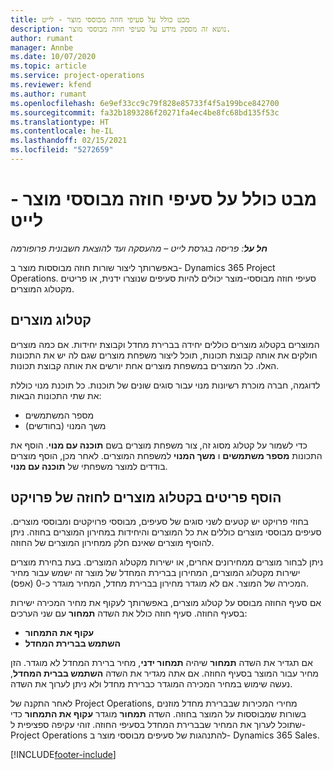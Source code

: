 ```yaml
---
title: מבט כולל על סעיפי חוזה מבוססי מוצר - לייט
description: נושא זה מספק מידע על סעיפי חוזה מבוססי מוצר.
author: rumant
manager: Annbe
ms.date: 10/07/2020
ms.topic: article
ms.service: project-operations
ms.reviewer: kfend
ms.author: rumant
ms.openlocfilehash: 6e9ef33cc9c79f828e85733f4f5a199bce842700
ms.sourcegitcommit: fa32b1893286f20271fa4ec4be8fc68bd135f53c
ms.translationtype: HT
ms.contentlocale: he-IL
ms.lasthandoff: 02/15/2021
ms.locfileid: "5272659"
---
```

# <a name="product-based-contract-lines-overview---lite"></a>מבט כולל על סעיפי חוזה מבוססי מוצר - לייט

_**חל על**: פריסה בגרסת לייט – מהעסקה ועד להוצאת חשבונית פרופורמה_

באפשרותך ליצור שורות חוזה מבוססות מוצר ב- Dynamics 365 Project Operations. סעיפי חוזה מבוססי-מוצר יכולים להיות סעיפים שנוצרו ידנית, או פריטים מקטלוג המוצרים.

## <a name="product-catalog"></a>קטלוג מוצרים

המוצרים בקטלוג מוצרים כוללים יחידה בברירת מחדל וקבוצת יחידות. אם כמה מוצרים חולקים את אותה קבוצת תכונות, תוכל ליצור משפחת מוצרים שגם לה יש את התכונות האלו. כל המוצרים במשפחת מוצרים אחת יורשים את אותה קבוצת תכונות.

לדוגמה, חברה מוכרת רשיונות מנוי עבור סוגים שונים של תוכנות. כל תוכנת מנוי כוללת את שתי התכונות הבאות:

- מספר המשתמשים
- משך המנוי (בחודשים)

כדי לשמור על קטלוג מסוג זה, צור משפחת מוצרים בשם **תוכנה עם מנוי**. הוסף את התכונות **מספר משתמשים** ו **משך המנוי** למשפחת המוצרים. לאחר מכן, הוסף מוצרים בודדים למוצר משפחתי של **תוכנה עם מנוי**.

## <a name="add-product-catalog-items-to-a-project-contract"></a>הוסף פריטים בקטלוג מוצרים לחוזה של פרויקט

בחוזי פרויקט יש קטעים לשני סוגים של סעיפים, מבוססי פרויקטים ומבוססי מוצרים. סעיפים מבוססי מוצרים כוללים את כל המוצרים והיחידות במחירון המוצרים בחוזה. ניתן להוסיף מוצרים שאינם חלק ממחירון המוצרים של החוזה.

ניתן לבחור מוצרים ממחירונים אחרים, או ישירות מקטלוג המוצרים. בעת בחירת מוצרים ישירות מקטלוג המוצרים, המחירון בברירת המחדל של מוצר זה ישמש עבור מחיר המכירה של המוצר. אם לא מוגדר מחירון בברירת מחדל, המחיר מוגדר כ-0 (אפס).

אם סעיף החוזה מבוסס על קטלוג מוצרים, באפשרותך לעקוף את מחיר המכירה ישירות בסעיף החוזה. סעיף חוזה כולל את השדה **תמחור** עם שני הערכים:

- **עקוף את התמחור**
- **השתמש בברירת המחדל**

אם תגדיר את השדה **תמחור** שיהיה **תמחור ידני**, מחיר ברירת המחדל לא מוגדר. הזן מחיר עבור המוצר בסעיף החוזה. אם אתה מגדיר את השדה **השתמש בברית המחדל**, נעשה שימוש במחיר המכירה המוגדר כברירת מחדל ולא ניתן לערוך את השדה.

לאחר התקנה של Project Operations, מחירי המכירות שבברירת מחדל מוזנים בשורות שמבוססות על המוצר בחוזה. השדה **תמחור** מוגדר **עקוף את התמחור** כדי שתוכל לערוך את המחיר שבברירת המחדל בסעיפי החוזה. זוהי עקיפה ספציפית ל- Project Operations להתנהגות של סעיפים מבוססי מוצר ב- Dynamics 365 Sales.


[!INCLUDE[footer-include](../../includes/footer-banner.md)]